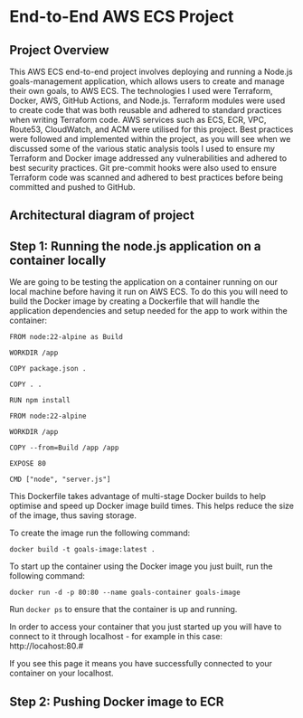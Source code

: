 <h1>End-to-End AWS ECS Project</h1>

<h2> Project Overview </h2>

This AWS ECS end-to-end project involves deploying and running a Node.js goals-management application, which allows users to create and manage their own goals, to AWS ECS. The technologies I used were Terraform, Docker, AWS, GitHub Actions, and Node.js. Terraform modules were used to create code that was both reusable and adhered to standard practices when writing Terraform code. AWS services such as ECS, ECR, VPC, Route53, CloudWatch, and ACM were utilised for this project. Best practices were followed and implemented within the project, as you will see when we discussed some of the various static analysis tools I used to ensure my Terraform and Docker image addressed any vulnerabilities and adhered to best security practices. Git pre-commit hooks were also used to ensure Terraform code was scanned and adhered to best practices before being committed and pushed to GitHub.

<h2> Architectural diagram of project </h2>

<h2> Step 1: Running the node.js application on a container locally </h2>
We are going to be testing the application on a container running on our local machine before having it run on AWS ECS. To do this you will need to build the Docker image by creating a Dockerfile that will handle the application dependencies and setup needed for the app to work within the container:

```hcl
FROM node:22-alpine as Build

WORKDIR /app

COPY package.json .

COPY . .

RUN npm install

FROM node:22-alpine

WORKDIR /app

COPY --from=Build /app /app

EXPOSE 80

CMD ["node", "server.js"]
```

This Dockerfile takes advantage of multi-stage Docker builds to help optimise and speed up Docker image build times. This helps reduce the size of the image, thus saving storage.

To create the image run the following command:

```hcl
docker build -t goals-image:latest .
```

To start up the container using the Docker image you just built, run the following command:

```hcl
docker run -d -p 80:80 --name goals-container goals-image
```

Run `docker ps` to ensure that the container is up and running.

In order to access your container that you just started up you will have to connect to it through localhost - for example in this case: http://locahost:80.#

<Screenshot of application>

If you see this page it means you have successfully connected to your container on your localhost.

<h2> Step 2: Pushing Docker image to ECR </h2>



<mxfile host="app.diagrams.net" agent="Mozilla/5.0 (Windows NT 10.0; Win64; x64) AppleWebKit/537.36 (KHTML, like Gecko) Chrome/134.0.0.0 Safari/537.36 Edg/134.0.0.0" version="26.1.0">
  <diagram name="Page-1" id="GIOHX4QoqLwrt3tFOdUO">
    <mxGraphModel dx="1426" dy="1958" grid="1" gridSize="10" guides="1" tooltips="1" connect="1" arrows="1" fold="1" page="1" pageScale="1" pageWidth="827" pageHeight="1169" math="0" shadow="0">
      <root>
        <mxCell id="0" />
        <mxCell id="1" parent="0" />
        <mxCell id="M8O55_tZVBaM1rJx0aSC-2" value="Users" style="sketch=0;outlineConnect=0;fontColor=#232F3E;gradientColor=none;strokeColor=#232F3E;fillColor=#ffffff;dashed=0;verticalLabelPosition=bottom;verticalAlign=top;align=center;html=1;fontSize=12;fontStyle=0;aspect=fixed;shape=mxgraph.aws4.resourceIcon;resIcon=mxgraph.aws4.users;" vertex="1" parent="1">
          <mxGeometry x="10" y="280" width="60" height="60" as="geometry" />
        </mxCell>
        <mxCell id="M8O55_tZVBaM1rJx0aSC-35" value="" style="endArrow=classic;html=1;rounded=0;" edge="1" parent="1">
          <mxGeometry width="50" height="50" relative="1" as="geometry">
            <mxPoint x="720" y="270" as="sourcePoint" />
            <mxPoint x="720" y="270" as="targetPoint" />
            <Array as="points">
              <mxPoint x="720" y="270" />
            </Array>
          </mxGeometry>
        </mxCell>
        <mxCell id="M8O55_tZVBaM1rJx0aSC-36" value="" style="endArrow=classic;html=1;rounded=0;" edge="1" parent="1">
          <mxGeometry width="50" height="50" relative="1" as="geometry">
            <mxPoint x="730" y="280" as="sourcePoint" />
            <mxPoint x="730" y="280" as="targetPoint" />
            <Array as="points">
              <mxPoint x="730" y="280" />
            </Array>
          </mxGeometry>
        </mxCell>
        <mxCell id="M8O55_tZVBaM1rJx0aSC-14" value="Private subnet" style="points=[[0,0],[0.25,0],[0.5,0],[0.75,0],[1,0],[1,0.25],[1,0.5],[1,0.75],[1,1],[0.75,1],[0.5,1],[0.25,1],[0,1],[0,0.75],[0,0.5],[0,0.25]];outlineConnect=0;gradientColor=none;html=1;whiteSpace=wrap;fontSize=12;fontStyle=0;container=1;pointerEvents=0;collapsible=0;recursiveResize=0;shape=mxgraph.aws4.group;grIcon=mxgraph.aws4.group_security_group;grStroke=0;strokeColor=#00A4A6;fillColor=#E6F6F7;verticalAlign=top;align=left;spacingLeft=30;fontColor=#147EBA;dashed=0;direction=east;" vertex="1" parent="1">
          <mxGeometry x="960" y="50" width="140" height="140" as="geometry" />
        </mxCell>
        <mxCell id="M8O55_tZVBaM1rJx0aSC-19" value="Amazon ECS" style="sketch=0;outlineConnect=0;fontColor=#232F3E;gradientColor=none;strokeColor=#ffffff;fillColor=#232F3E;dashed=0;verticalLabelPosition=middle;verticalAlign=bottom;align=center;html=1;whiteSpace=wrap;fontSize=10;fontStyle=1;spacing=3;shape=mxgraph.aws4.productIcon;prIcon=mxgraph.aws4.ecs;" vertex="1" parent="M8O55_tZVBaM1rJx0aSC-14">
          <mxGeometry x="40" y="30" width="60" height="86.5" as="geometry" />
        </mxCell>
        <mxCell id="M8O55_tZVBaM1rJx0aSC-22" value="Private subnet" style="points=[[0,0],[0.25,0],[0.5,0],[0.75,0],[1,0],[1,0.25],[1,0.5],[1,0.75],[1,1],[0.75,1],[0.5,1],[0.25,1],[0,1],[0,0.75],[0,0.5],[0,0.25]];outlineConnect=0;gradientColor=none;html=1;whiteSpace=wrap;fontSize=12;fontStyle=0;container=1;pointerEvents=0;collapsible=0;recursiveResize=0;shape=mxgraph.aws4.group;grIcon=mxgraph.aws4.group_security_group;grStroke=0;strokeColor=#00A4A6;fillColor=#E6F6F7;verticalAlign=top;align=left;spacingLeft=30;fontColor=#147EBA;dashed=0;" vertex="1" parent="1">
          <mxGeometry x="960" y="515" width="140" height="140" as="geometry" />
        </mxCell>
        <mxCell id="M8O55_tZVBaM1rJx0aSC-23" value="Amazon ECS" style="sketch=0;outlineConnect=0;fontColor=#232F3E;gradientColor=none;strokeColor=#ffffff;fillColor=#232F3E;dashed=0;verticalLabelPosition=middle;verticalAlign=bottom;align=center;html=1;whiteSpace=wrap;fontSize=10;fontStyle=1;spacing=3;shape=mxgraph.aws4.productIcon;prIcon=mxgraph.aws4.ecs;" vertex="1" parent="M8O55_tZVBaM1rJx0aSC-22">
          <mxGeometry x="40" y="26" width="60" height="86.5" as="geometry" />
        </mxCell>
        <mxCell id="M8O55_tZVBaM1rJx0aSC-6" value="Application Load Balancer" style="sketch=0;outlineConnect=0;fontColor=#232F3E;gradientColor=none;strokeColor=#ffffff;fillColor=#232F3E;dashed=0;verticalLabelPosition=middle;verticalAlign=bottom;align=center;html=1;whiteSpace=wrap;fontSize=10;fontStyle=1;spacing=3;shape=mxgraph.aws4.productIcon;prIcon=mxgraph.aws4.application_load_balancer;" vertex="1" parent="1">
          <mxGeometry x="570" y="270" width="90" height="120" as="geometry" />
        </mxCell>
        <mxCell id="M8O55_tZVBaM1rJx0aSC-11" value="Public subnet" style="points=[[0,0],[0.25,0],[0.5,0],[0.75,0],[1,0],[1,0.25],[1,0.5],[1,0.75],[1,1],[0.75,1],[0.5,1],[0.25,1],[0,1],[0,0.75],[0,0.5],[0,0.25]];outlineConnect=0;gradientColor=none;html=1;whiteSpace=wrap;fontSize=12;fontStyle=0;container=1;pointerEvents=0;collapsible=0;recursiveResize=0;shape=mxgraph.aws4.group;grIcon=mxgraph.aws4.group_security_group;grStroke=0;strokeColor=#7AA116;fillColor=#F2F6E8;verticalAlign=top;align=left;spacingLeft=30;fontColor=#248814;dashed=0;" vertex="1" parent="1">
          <mxGeometry x="560" y="520" width="130" height="130" as="geometry" />
        </mxCell>
        <mxCell id="M8O55_tZVBaM1rJx0aSC-13" value="NAT gateway" style="sketch=0;outlineConnect=0;fontColor=#232F3E;gradientColor=none;strokeColor=#232F3E;fillColor=#ffffff;dashed=0;verticalLabelPosition=bottom;verticalAlign=top;align=center;html=1;fontSize=12;fontStyle=0;aspect=fixed;shape=mxgraph.aws4.resourceIcon;resIcon=mxgraph.aws4.nat_gateway;" vertex="1" parent="M8O55_tZVBaM1rJx0aSC-11">
          <mxGeometry x="34" y="35" width="60" height="60" as="geometry" />
        </mxCell>
        <mxCell id="M8O55_tZVBaM1rJx0aSC-10" value="Public subnet" style="points=[[0,0],[0.25,0],[0.5,0],[0.75,0],[1,0],[1,0.25],[1,0.5],[1,0.75],[1,1],[0.75,1],[0.5,1],[0.25,1],[0,1],[0,0.75],[0,0.5],[0,0.25]];outlineConnect=0;gradientColor=none;html=1;whiteSpace=wrap;fontSize=12;fontStyle=0;container=1;pointerEvents=0;collapsible=0;recursiveResize=0;shape=mxgraph.aws4.group;grIcon=mxgraph.aws4.group_security_group;grStroke=0;strokeColor=#7AA116;fillColor=#F2F6E8;verticalAlign=top;align=left;spacingLeft=30;fontColor=#248814;dashed=0;" vertex="1" parent="1">
          <mxGeometry x="550" y="50" width="130" height="130" as="geometry" />
        </mxCell>
        <mxCell id="M8O55_tZVBaM1rJx0aSC-29" value="NAT gateway" style="sketch=0;outlineConnect=0;fontColor=#232F3E;gradientColor=none;strokeColor=#232F3E;fillColor=#ffffff;dashed=0;verticalLabelPosition=bottom;verticalAlign=top;align=center;html=1;fontSize=12;fontStyle=0;aspect=fixed;shape=mxgraph.aws4.resourceIcon;resIcon=mxgraph.aws4.nat_gateway;" vertex="1" parent="M8O55_tZVBaM1rJx0aSC-10">
          <mxGeometry x="35" y="38.25" width="60" height="60" as="geometry" />
        </mxCell>
        <mxCell id="M8O55_tZVBaM1rJx0aSC-54" value="" style="endArrow=classic;html=1;rounded=0;" edge="1" parent="1" source="M8O55_tZVBaM1rJx0aSC-60">
          <mxGeometry width="50" height="50" relative="1" as="geometry">
            <mxPoint x="230" y="320" as="sourcePoint" />
            <mxPoint x="350" y="320" as="targetPoint" />
          </mxGeometry>
        </mxCell>
        <mxCell id="M8O55_tZVBaM1rJx0aSC-55" value="" style="endArrow=classic;html=1;rounded=0;" edge="1" parent="1">
          <mxGeometry width="50" height="50" relative="1" as="geometry">
            <mxPoint x="430" y="319.5" as="sourcePoint" />
            <mxPoint x="540" y="319.5" as="targetPoint" />
          </mxGeometry>
        </mxCell>
        <mxCell id="M8O55_tZVBaM1rJx0aSC-56" value="" style="endArrow=none;html=1;rounded=0;" edge="1" parent="1">
          <mxGeometry width="50" height="50" relative="1" as="geometry">
            <mxPoint x="670" y="319.5" as="sourcePoint" />
            <mxPoint x="1030" y="320" as="targetPoint" />
          </mxGeometry>
        </mxCell>
        <mxCell id="M8O55_tZVBaM1rJx0aSC-58" value="" style="endArrow=classic;html=1;rounded=0;entryX=0.5;entryY=1;entryDx=0;entryDy=0;" edge="1" parent="1" target="M8O55_tZVBaM1rJx0aSC-14">
          <mxGeometry width="50" height="50" relative="1" as="geometry">
            <mxPoint x="1029.5" y="320" as="sourcePoint" />
            <mxPoint x="1030" y="200" as="targetPoint" />
            <Array as="points" />
          </mxGeometry>
        </mxCell>
        <mxCell id="M8O55_tZVBaM1rJx0aSC-59" value="" style="endArrow=classic;html=1;rounded=0;" edge="1" parent="1">
          <mxGeometry width="50" height="50" relative="1" as="geometry">
            <mxPoint x="1029.5" y="320" as="sourcePoint" />
            <mxPoint x="1030" y="500" as="targetPoint" />
            <Array as="points" />
          </mxGeometry>
        </mxCell>
        <mxCell id="M8O55_tZVBaM1rJx0aSC-60" value="" style="shadow=0;dashed=0;html=1;strokeColor=none;fillColor=#4495D1;labelPosition=center;verticalLabelPosition=bottom;verticalAlign=top;align=center;outlineConnect=0;shape=mxgraph.veeam.dns;" vertex="1" parent="1">
          <mxGeometry x="170" y="295.2" width="44.8" height="44.8" as="geometry" />
        </mxCell>
        <mxCell id="M8O55_tZVBaM1rJx0aSC-61" value="" style="endArrow=classic;html=1;rounded=0;" edge="1" parent="1">
          <mxGeometry width="50" height="50" relative="1" as="geometry">
            <mxPoint x="60" y="316.645293761357" as="sourcePoint" />
            <mxPoint x="160" y="318.5629396325458" as="targetPoint" />
          </mxGeometry>
        </mxCell>
        <mxCell id="M8O55_tZVBaM1rJx0aSC-62" value="" style="endArrow=classic;html=1;rounded=0;" edge="1" parent="1">
          <mxGeometry width="50" height="50" relative="1" as="geometry">
            <mxPoint x="940" y="119.5" as="sourcePoint" />
            <mxPoint x="690" y="120" as="targetPoint" />
          </mxGeometry>
        </mxCell>
        <mxCell id="M8O55_tZVBaM1rJx0aSC-63" value="" style="endArrow=classic;html=1;rounded=0;" edge="1" parent="1">
          <mxGeometry width="50" height="50" relative="1" as="geometry">
            <mxPoint x="540" y="110" as="sourcePoint" />
            <mxPoint x="400" y="270" as="targetPoint" />
          </mxGeometry>
        </mxCell>
        <mxCell id="M8O55_tZVBaM1rJx0aSC-64" value="" style="endArrow=classic;html=1;rounded=0;exitX=0;exitY=0.2;exitDx=0;exitDy=0;exitPerimeter=0;" edge="1" parent="1" source="M8O55_tZVBaM1rJx0aSC-11">
          <mxGeometry width="50" height="50" relative="1" as="geometry">
            <mxPoint x="550" y="530" as="sourcePoint" />
            <mxPoint x="420" y="410" as="targetPoint" />
          </mxGeometry>
        </mxCell>
        <mxCell id="M8O55_tZVBaM1rJx0aSC-66" value="" style="endArrow=classic;html=1;rounded=0;" edge="1" parent="1">
          <mxGeometry width="50" height="50" relative="1" as="geometry">
            <mxPoint x="950" y="600" as="sourcePoint" />
            <mxPoint x="700" y="600.5" as="targetPoint" />
          </mxGeometry>
        </mxCell>
        <mxCell id="M8O55_tZVBaM1rJx0aSC-69" value="Availability zone" style="sketch=0;outlineConnect=0;gradientColor=none;html=1;whiteSpace=wrap;fontSize=12;fontStyle=0;shape=mxgraph.aws4.group;grIcon=mxgraph.aws4.group_availability_zone;strokeColor=#545B64;fillColor=none;verticalAlign=top;align=left;spacingLeft=30;fontColor=#545B64;dashed=1;" vertex="1" parent="1">
          <mxGeometry x="510" y="20" width="650" height="180" as="geometry" />
        </mxCell>
        <mxCell id="M8O55_tZVBaM1rJx0aSC-70" value="Internet&#xa;gateway" style="sketch=0;outlineConnect=0;fontColor=#232F3E;gradientColor=none;strokeColor=#232F3E;fillColor=#ffffff;dashed=0;verticalLabelPosition=bottom;verticalAlign=top;align=center;html=1;fontSize=12;fontStyle=0;aspect=fixed;shape=mxgraph.aws4.resourceIcon;resIcon=mxgraph.aws4.internet_gateway;" vertex="1" parent="1">
          <mxGeometry x="350" y="280" width="91.4" height="91.4" as="geometry" />
        </mxCell>
        <mxCell id="M8O55_tZVBaM1rJx0aSC-71" value="Availability zone" style="sketch=0;outlineConnect=0;gradientColor=none;html=1;whiteSpace=wrap;fontSize=12;fontStyle=0;shape=mxgraph.aws4.group;grIcon=mxgraph.aws4.group_availability_zone;strokeColor=#545B64;fillColor=none;verticalAlign=top;align=left;spacingLeft=30;fontColor=#545B64;dashed=1;" vertex="1" parent="1">
          <mxGeometry x="510" y="495" width="650" height="180" as="geometry" />
        </mxCell>
        <mxCell id="M8O55_tZVBaM1rJx0aSC-72" value="VPC" style="points=[[0,0],[0.25,0],[0.5,0],[0.75,0],[1,0],[1,0.25],[1,0.5],[1,0.75],[1,1],[0.75,1],[0.5,1],[0.25,1],[0,1],[0,0.75],[0,0.5],[0,0.25]];outlineConnect=0;gradientColor=none;html=1;whiteSpace=wrap;fontSize=12;fontStyle=0;container=1;pointerEvents=0;collapsible=0;recursiveResize=0;shape=mxgraph.aws4.group;grIcon=mxgraph.aws4.group_vpc2;strokeColor=#8C4FFF;fillColor=none;verticalAlign=top;align=left;spacingLeft=30;fontColor=#AAB7B8;dashed=0;" vertex="1" parent="1">
          <mxGeometry x="350" y="-140" width="1040" height="1020" as="geometry" />
        </mxCell>
        <mxCell id="M8O55_tZVBaM1rJx0aSC-67" value="Amazon Route 53" style="sketch=0;outlineConnect=0;fontColor=#232F3E;gradientColor=none;strokeColor=#ffffff;fillColor=#232F3E;dashed=0;verticalLabelPosition=middle;verticalAlign=bottom;align=center;html=1;whiteSpace=wrap;fontSize=10;fontStyle=1;spacing=3;shape=mxgraph.aws4.productIcon;prIcon=mxgraph.aws4.route_53;" vertex="1" parent="M8O55_tZVBaM1rJx0aSC-72">
          <mxGeometry x="20" y="830" width="80" height="110" as="geometry" />
        </mxCell>
        <mxCell id="M8O55_tZVBaM1rJx0aSC-74" value="Region" style="shape=mxgraph.ibm.box;prType=region;fontStyle=0;verticalAlign=top;align=left;spacingLeft=32;spacingTop=4;fillColor=none;rounded=0;whiteSpace=wrap;html=1;strokeColor=#919191;strokeWidth=2;dashed=0;container=1;spacing=-4;collapsible=0;expand=0;recursiveResize=0;" vertex="1" parent="1">
          <mxGeometry x="260" y="-180" width="1220" height="1180" as="geometry" />
        </mxCell>
      </root>
    </mxGraphModel>
  </diagram>
</mxfile>



